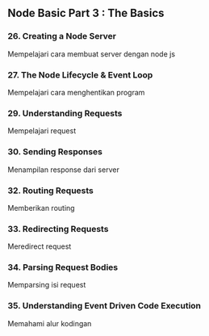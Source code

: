 ## Node Basic Part 3 : The Basics

### 26. Creating a Node Server

Mempelajari cara membuat server dengan node js

### 27. The Node Lifecycle & Event Loop

Mempelajari cara menghentikan program

### 29. Understanding Requests

Mempelajari request

### 30. Sending Responses

Menampilan response dari server

### 32. Routing Requests

Memberikan routing

### 33. Redirecting Requests

Meredirect request

### 34. Parsing Request Bodies

Memparsing isi request

### 35. Understanding Event Driven Code Execution

Memahami alur kodingan
